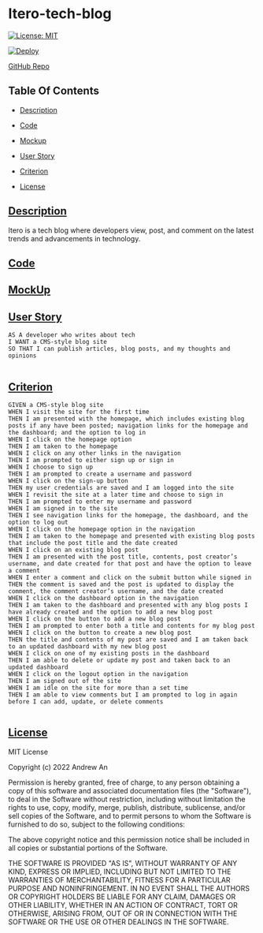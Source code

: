 # Itero-tech-blog

[![License: MIT](https://img.shields.io/badge/License-MIT-purple.svg)](https://opensource.org/licenses/MIT)

[![Deploy](https://www.herokucdn.com/deploy/button.svg)](https://dashboard.heroku.com/apps/iterotechblog)

[GitHub Repo](https://github.com/AndyAn7/Itero-tech-blog)
## Table Of Contents
- [Description](#description)

- [Code](#code)

- [Mockup](#mockup)

- [User Story](#user)

- [Criterion](#crit)

- [License](#license)

## [Description](#description)
<a name="description"></a>
Itero is a tech blog where developers view, post, and comment on the latest trends and advancements in technology.

## [Code](#code)
<a name="code"></a>

## [MockUp](#mockup)
<a name="mockup"></a>
<!-- ![image]()
![image]() -->

## [User Story](#user)
<a name="user"></a>

```
AS A developer who writes about tech
I WANT a CMS-style blog site
SO THAT I can publish articles, blog posts, and my thoughts and opinions


```

## [Criterion](#crit)
<a name="crit"></a>

```
GIVEN a CMS-style blog site
WHEN I visit the site for the first time
THEN I am presented with the homepage, which includes existing blog posts if any have been posted; navigation links for the homepage and the dashboard; and the option to log in
WHEN I click on the homepage option
THEN I am taken to the homepage
WHEN I click on any other links in the navigation
THEN I am prompted to either sign up or sign in
WHEN I choose to sign up
THEN I am prompted to create a username and password
WHEN I click on the sign-up button
THEN my user credentials are saved and I am logged into the site
WHEN I revisit the site at a later time and choose to sign in
THEN I am prompted to enter my username and password
WHEN I am signed in to the site
THEN I see navigation links for the homepage, the dashboard, and the option to log out
WHEN I click on the homepage option in the navigation
THEN I am taken to the homepage and presented with existing blog posts that include the post title and the date created
WHEN I click on an existing blog post
THEN I am presented with the post title, contents, post creator’s username, and date created for that post and have the option to leave a comment
WHEN I enter a comment and click on the submit button while signed in
THEN the comment is saved and the post is updated to display the comment, the comment creator’s username, and the date created
WHEN I click on the dashboard option in the navigation
THEN I am taken to the dashboard and presented with any blog posts I have already created and the option to add a new blog post
WHEN I click on the button to add a new blog post
THEN I am prompted to enter both a title and contents for my blog post
WHEN I click on the button to create a new blog post
THEN the title and contents of my post are saved and I am taken back to an updated dashboard with my new blog post
WHEN I click on one of my existing posts in the dashboard
THEN I am able to delete or update my post and taken back to an updated dashboard
WHEN I click on the logout option in the navigation
THEN I am signed out of the site
WHEN I am idle on the site for more than a set time
THEN I am able to view comments but I am prompted to log in again before I can add, update, or delete comments


```

## [License](#license)
<a name="license"></a>
MIT License

Copyright (c) 2022 Andrew An

Permission is hereby granted, free of charge, to any person obtaining a copy
of this software and associated documentation files (the "Software"), to deal
in the Software without restriction, including without limitation the rights
to use, copy, modify, merge, publish, distribute, sublicense, and/or sell
copies of the Software, and to permit persons to whom the Software is
furnished to do so, subject to the following conditions:

The above copyright notice and this permission notice shall be included in all
copies or substantial portions of the Software.

THE SOFTWARE IS PROVIDED "AS IS", WITHOUT WARRANTY OF ANY KIND, EXPRESS OR
IMPLIED, INCLUDING BUT NOT LIMITED TO THE WARRANTIES OF MERCHANTABILITY,
FITNESS FOR A PARTICULAR PURPOSE AND NONINFRINGEMENT. IN NO EVENT SHALL THE
AUTHORS OR COPYRIGHT HOLDERS BE LIABLE FOR ANY CLAIM, DAMAGES OR OTHER
LIABILITY, WHETHER IN AN ACTION OF CONTRACT, TORT OR OTHERWISE, ARISING FROM,
OUT OF OR IN CONNECTION WITH THE SOFTWARE OR THE USE OR OTHER DEALINGS IN THE
SOFTWARE.
